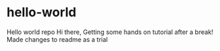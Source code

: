 # hello-world
Hello world repo
Hi there, Getting some hands on tutorial after a break!
Made changes to readme as a trial
